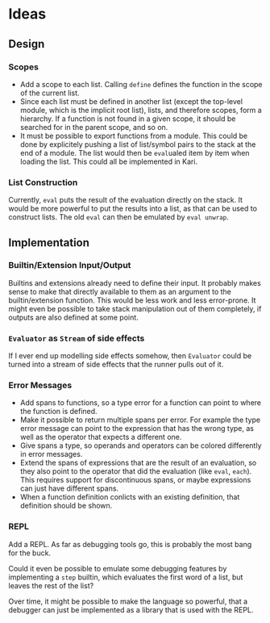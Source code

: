 # Ideas

## Design

### Scopes

- Add a scope to each list. Calling `define` defines the function in the scope of the current list.
- Since each list must be defined in another list (except the top-level module, which is the implicit root list), lists, and therefore scopes, form a hierarchy. If a function is not found in a given scope, it should be searched for in the parent scope, and so on.
- It must be possible to export functions from a module. This could be done by explicitely pushing a list of list/symbol pairs to the stack at the end of a module. The list would then be `eval`ualed item by item when loading the list. This could all be implemented in Kari.

### List Construction

Currently, `eval` puts the result of the evaluation directly on the stack. It would be more powerful to put the results into a list, as that can be used to construct lists. The old `eval` can then be emulated by `eval unwrap`.


## Implementation

### Builtin/Extension Input/Output

Builtins and extensions already need to define their input. It probably makes sense to make that directly available to them as an argument to the builtin/extension function. This would be less work and less error-prone. It might even be possible to take stack manipulation out of them completely, if outputs are also defined at some point.

### `Evaluator` as `Stream` of side effects

If I ever end up modelling side effects somehow, then `Evaluator` could be turned into a stream of side effects that the runner pulls out of it.

### Error Messages

- Add spans to functions, so a type error for a function can point to where the function is defined.
- Make it possible to return multiple spans per error. For example the type error message can point to the expression that has the wrong type, as well as the operator that expects a different one.
- Give spans a type, so operands and operators can be colored differently in error messages.
- Extend the spans of expressions that are the result of an evaluation, so they also point to the operator that did the evaluation (like `eval`, `each`). This requires support for discontinuous spans, or maybe expressions can just have different spans.
- When a function definition conlicts with an existing definition, that definition should be shown.

### REPL

Add a REPL. As far as debugging tools go, this is probably the most bang for the buck.

Could it even be possible to emulate some debugging features by implementing a `step` builtin, which evaluates the first word of a list, but leaves the rest of the list?

Over time, it might be possible to make the language so powerful, that a debugger can just be implemented as a library that is used with the REPL.
